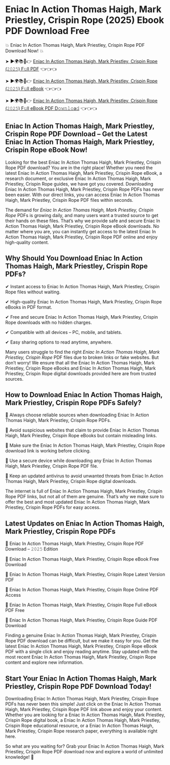 # Eniac In Action Thomas Haigh, Mark Priestley, Crispin Rope (2025) Ebook PDF Download Free

💥 Eniac In Action Thomas Haigh, Mark Priestley, Crispin Rope PDF Download Now! 💥

➤ ►🌍📚📱👉 [Eniac In Action Thomas Haigh, Mark Priestley, Crispin Rope (𝟸𝟶𝟸𝟻) F𝚞ll PDF](https://getpdf.xyz/eniac-in-action-thomas-haigh-mark-priestley-crispin-rope) 👈👈👈


➤ ►🌍📚📱👉 [Eniac In Action Thomas Haigh, Mark Priestley, Crispin Rope (𝟸𝟶𝟸𝟻) F𝚞ll eBook](https://getpdf.xyz/eniac-in-action-thomas-haigh-mark-priestley-crispin-rope) 👈👈👈


➤ ►🌍📚📱👉 [Eniac In Action Thomas Haigh, Mark Priestley, Crispin Rope (𝟸𝟶𝟸𝟻) F𝚞ll eBook PDF D𝚘𝚠𝚗𝚕𝚘a𝚍](https://getpdf.xyz/eniac-in-action-thomas-haigh-mark-priestley-crispin-rope) 👈👈👈


## Eniac In Action Thomas Haigh, Mark Priestley, Crispin Rope PDF Download – Get the Latest Eniac In Action Thomas Haigh, Mark Priestley, Crispin Rope eBook Now!

Looking for the best Eniac In Action Thomas Haigh, Mark Priestley, Crispin Rope PDF download? You are in the right place! Whether you need the latest Eniac In Action Thomas Haigh, Mark Priestley, Crispin Rope eBook, a research document, or exclusive Eniac In Action Thomas Haigh, Mark Priestley, Crispin Rope guides, we have got you covered. Downloading Eniac In Action Thomas Haigh, Mark Priestley, Crispin Rope PDFs has never been easier. With our direct links, you can access Eniac In Action Thomas Haigh, Mark Priestley, Crispin Rope PDF files within seconds.

The demand for *Eniac In Action Thomas Haigh, Mark Priestley, Crispin Rope* PDFs is growing daily, and many users want a trusted source to get their hands on these files. That’s why we provide safe and secure Eniac In Action Thomas Haigh, Mark Priestley, Crispin Rope eBook downloads. No matter where you are, you can instantly get access to the latest Eniac In Action Thomas Haigh, Mark Priestley, Crispin Rope PDF online and enjoy high-quality content.

## Why Should You Download Eniac In Action Thomas Haigh, Mark Priestley, Crispin Rope PDFs?

✔ Instant access to Eniac In Action Thomas Haigh, Mark Priestley, Crispin Rope files without waiting.

✔ High-quality Eniac In Action Thomas Haigh, Mark Priestley, Crispin Rope eBooks in PDF format.

✔ Free and secure Eniac In Action Thomas Haigh, Mark Priestley, Crispin Rope downloads with no hidden charges.

✔ Compatible with all devices – PC, mobile, and tablets.

✔ Easy sharing options to read anytime, anywhere.

Many users struggle to find the right *Eniac In Action Thomas Haigh, Mark Priestley, Crispin Rope* PDF files due to broken links or fake websites. But don’t worry! We ensure that all the Eniac In Action Thomas Haigh, Mark Priestley, Crispin Rope eBooks and Eniac In Action Thomas Haigh, Mark Priestley, Crispin Rope digital downloads provided here are from trusted sources.

## How to Download Eniac In Action Thomas Haigh, Mark Priestley, Crispin Rope PDFs Safely?

📌 Always choose reliable sources when downloading Eniac In Action Thomas Haigh, Mark Priestley, Crispin Rope PDFs.

📌 Avoid suspicious websites that claim to provide Eniac In Action Thomas Haigh, Mark Priestley, Crispin Rope eBooks but contain misleading links.

📌 Make sure the Eniac In Action Thomas Haigh, Mark Priestley, Crispin Rope download link is working before clicking.

📌 Use a secure device while downloading any Eniac In Action Thomas Haigh, Mark Priestley, Crispin Rope PDF file.

📌 Keep an updated antivirus to avoid unwanted threats from Eniac In Action Thomas Haigh, Mark Priestley, Crispin Rope digital downloads.

The internet is full of Eniac In Action Thomas Haigh, Mark Priestley, Crispin Rope PDF links, but not all of them are genuine. That’s why we make sure to offer the best and most updated Eniac In Action Thomas Haigh, Mark Priestley, Crispin Rope PDFs for easy access.

## Latest Updates on Eniac In Action Thomas Haigh, Mark Priestley, Crispin Rope PDFs

🔹 Eniac In Action Thomas Haigh, Mark Priestley, Crispin Rope PDF Download – 𝟸𝟶𝟸𝟻 Edition

🔹 Eniac In Action Thomas Haigh, Mark Priestley, Crispin Rope eBook Free Download

🔹 Eniac In Action Thomas Haigh, Mark Priestley, Crispin Rope Latest Version PDF

🔹 Eniac In Action Thomas Haigh, Mark Priestley, Crispin Rope Online PDF Access

🔹 Eniac In Action Thomas Haigh, Mark Priestley, Crispin Rope Full eBook PDF Free

🔹 Eniac In Action Thomas Haigh, Mark Priestley, Crispin Rope Guide PDF Download

Finding a genuine Eniac In Action Thomas Haigh, Mark Priestley, Crispin Rope PDF download can be difficult, but we make it easy for you. Get the latest Eniac In Action Thomas Haigh, Mark Priestley, Crispin Rope eBook PDF with a single click and enjoy reading anytime. Stay updated with the most recent Eniac In Action Thomas Haigh, Mark Priestley, Crispin Rope content and explore new information.

## Start Your Eniac In Action Thomas Haigh, Mark Priestley, Crispin Rope PDF Download Today!

Downloading Eniac In Action Thomas Haigh, Mark Priestley, Crispin Rope PDFs has never been this simple! Just click on the Eniac In Action Thomas Haigh, Mark Priestley, Crispin Rope PDF link above and enjoy your content. Whether you are looking for a Eniac In Action Thomas Haigh, Mark Priestley, Crispin Rope digital book, a Eniac In Action Thomas Haigh, Mark Priestley, Crispin Rope educational resource, or a Eniac In Action Thomas Haigh, Mark Priestley, Crispin Rope research paper, everything is available right here.

So what are you waiting for? Grab your Eniac In Action Thomas Haigh, Mark Priestley, Crispin Rope PDF download now and explore a world of unlimited knowledge! 🚀